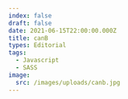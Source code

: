 ```yaml
---
index: false
draft: false
date: 2021-06-15T22:00:00.000Z
title: canB
types: Editorial
tags:
  - Javascript
  - SASS
image:
  src: /images/uploads/canb.jpg
---
```

